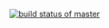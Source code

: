 [![build status of master](https://travis-ci.org/Ameya221/Triangle567.svg?branch=master)](https://travis-ci.org/Ameya221/Triangle567)
